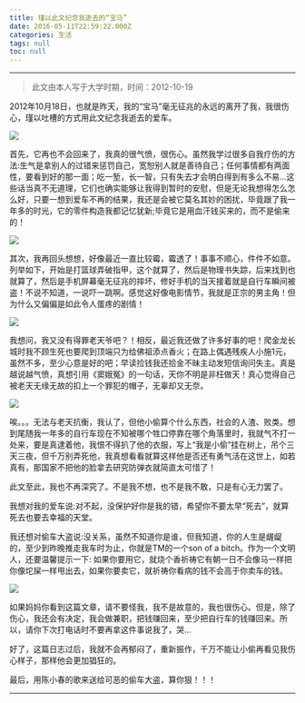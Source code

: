 ```yaml
---
title: 瑾以此文纪念我逝去的“宝马”
date: 2016-05-11T22:59:22.000Z
categories: 生活
tags: null
toc: null
---
```


--------------------------------------------------------------------------------

> 此文由本人写于大学时期，时间：2012-10-19

2012年10月18日，也就是昨天，我的“宝马”毫无征兆的永远的离开了我，我很伤心，瑾以吐槽的方式用此文纪念我逝去的爱车。

![](http://7xtawy.com1.z0.glb.clouddn.com/ac1.jpg)

<!---more-->

首先，它再也不会回来了，我真的很气愤，很伤心。虽然我学过很多自我疗伤的方法:生气是拿别人的过错来惩罚自己，宽恕别人就是善待自己；任何事情都有两面性，要看到好的那一面；吃一堑，长一智，只有失去才会明白得到有多么不易...这些话当真不无道理，它们也确实能够让我得到暂时的安慰，但是无论我想得怎么怎么好，只要一想到爱车不再的结果，我还是会被它莫名其妙的困扰，毕竟跟了我一年多的时光，它的零件构造我都记忆犹新;毕竟它是用血汗钱买来的，而不是偷来的！

![](http://7xtawy.com1.z0.glb.clouddn.com/bike.jpeg)

其次，我再回头想想，好像最近一直比较霉，霉透了！事事不顺心，件件不如意。列举如下，开始是打篮球弄破指甲，这个就算了，然后是物理书失踪，后来找到也就算了，然后是手机屏幕毫无征兆的摔坏，修好手机的当天接着就是自行车瞬间被盗！不说不知道，一说吓一跳啊。感觉这好像电影情节，我就是正宗的男主角！但为什么又偏偏是如此令人蛋疼的剧情！

![](http://7xtawy.com1.z0.glb.clouddn.com/ac2.jpeg)

我想问，我又没有得罪老天爷吧？！相反，最近我还做了许多好事的吧！爬金龙长城时我不顾生死也要爬到顶端只为给佛祖添点香火；在路上偶遇残疾人小施1元，虽然不多，至少心意是好的吧；早读捡钱我还拾金不昧主动发短信询问失主。真是越说越气愤，真想引用《窦娥冤》的一句话，天你不明是非枉做天！真心觉得自己被老天无缘无故的扣上一个罪犯的帽子，无辜却又无奈。

![](http://7xtawy.com1.z0.glb.clouddn.com/ac3.jpg)

唉。。。无法与老天抗衡，我认了，但他小偷算个什么东西，社会的人渣、败类。想到尾随我一年多的自行车现在不知被哪个牲口停靠在哪个角落里时，我就气不打一处来，要是真逮着他，我恨不得扒了他的衣服，写上“我是小偷”挂在树上，吊个三天三夜，但千万别弄死他，我真想看看就算这样他是否还有勇气活在这世上，如若真有，那国家不把他的脸拿去研究防弹衣就简直太可惜了！

此文至此，我也不再深究了。不是我不想，也不是我不敢，只是有心无力罢了。

我想对我的爱车说:对不起，没保护好你是我的错，希望你不要太早“死去”，就算死去也要去幸福的天堂。

我还想对偷车大盗说:没关系，虽然不知道你是谁，但我知道，你的人生是龌龊的，至少到昨晚推走我车时为止，你就是TM的一个son of a bitch。作为一个文明人，还要温馨提示一下: 如果你要用它，就烧个香祈祷它有朝一日不会像马一样把你像坨屎一样甩出去，如果你要卖它，就祈祷你看病的钱不会高于你卖车的钱。

![](http://7xtawy.com1.z0.glb.clouddn.com/ac4.gif)

如果妈妈你看到这篇文章，请不要怪我，我不是故意的，我也很伤心。但是，除了伤心，我还会有决定，我会做兼职，把钱赚回来，至少把自行车的钱赚回来。所以，请你下次打电话时不要再拿这件事说我了，哭...

好了，这篇日志过后，我就不会再郁闷了，重新振作，千万不能让小偷再看见我伤心样子，那样他会更加猖狂的。

最后，用陈小春的歌来送给可恶的偷车大盗，算你狠！！！


--------------------------------------------------------------------------------
